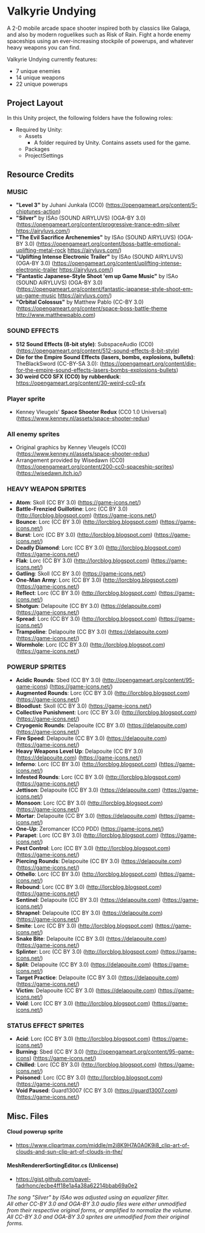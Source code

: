 # Valkyrie Undying
A 2-D mobile arcade space shooter inspired both by classics like Galaga, and also by modern roguelikes such as Risk of Rain. Fight a horde enemy spaceships using an ever-increasing stockpile of powerups, and whatever heavy weapons you can find.

Valkyrie Undying currently features:<br/>
- 7 unique enemies
- 14 unique weapons
- 22 unique powerups


## Project Layout

In this Unity project, the following folders have the following roles:

- Required by Unity:
	- Assets
		- A folder required by Unity.  Contains assets used for the game.
	- Packages
	- ProjectSettings

## Resource Credits

### MUSIC
- **"Level 3"** by Juhani Junkala (CC0) (https://opengameart.org/content/5-chiptunes-action)<br/>
- **"Silver"** by ISAo (SOUND AIRYLUVS) (OGA-BY 3.0) (https://opengameart.org/content/progressive-trance-edm-silver https://airyluvs.com/)<br/>
- **"The Evil Sacrifice Archenemies"** by ISAo (SOUND AIRYLUVS) (OGA-BY 3.0) (https://opengameart.org/content/boss-battle-emotional-uplifting-metal-rock https://airyluvs.com/)<br/>
- **"Uplifting Intense Electronic Trailer"** by ISAo (SOUND AIRYLUVS) (OGA-BY 3.0) (https://opengameart.org/content/uplifting-intense-electronic-trailer https://airyluvs.com/)<br/>
- **"Fantastic Japanese-Style Shoot 'em up Game Music"** by ISAo (SOUND AIRYLUVS) (OGA-BY 3.0) (https://opengameart.org/content/fantastic-japanese-style-shoot-em-up-game-music https://airyluvs.com/)<br/>
- **"Orbital Colossus"** by Matthew Pablo (CC-BY 3.0) (https://opengameart.org/content/space-boss-battle-theme http://www.matthewpablo.com)


### SOUND EFFECTS
- **512 Sound Effects (8-bit style)**: SubspaceAudio (CC0) (https://opengameart.org/content/512-sound-effects-8-bit-style)<br/>
- **Die for the Empire Sound Effects (lasers, bombs, explosions, bullets)**: TheBlackSword (CC-BY-SA 3.0): (https://opengameart.org/content/die-for-the-empire-sound-effects-lasers-bombs-explosions-bullets)<br/>
- **30 weird CC0 SFX (CC0) by rubberduck**: https://opengameart.org/content/30-weird-cc0-sfx


### Player sprite<br/>
- Kenney Vleugels' **Space Shooter Redux** (CC0 1.0 Universal) (https://www.kenney.nl/assets/space-shooter-redux)

### All enemy sprites
- Original graphics by Kenney Vleugels (CC0) (https://www.kenney.nl/assets/space-shooter-redux)<br/>
- Arrangement provided by Wisedawn (CC0) (https://opengameart.org/content/200-cc0-spaceship-sprites) (https://wisedawn.itch.io/)


### HEAVY WEAPON SPRITES
- **Atom**: Skoll (CC BY 3.0) (https://game-icons.net/)<br/>
- **Battle-Frenzied Guillotine**: Lorc (CC BY 3.0) (http://lorcblog.blogspot.com) (https://game-icons.net/)<br/>
- **Bounce**: Lorc (CC BY 3.0) (http://lorcblog.blogspot.com) (https://game-icons.net/)<br/>
- **Burst**: Lorc (CC BY 3.0) (http://lorcblog.blogspot.com) (https://game-icons.net/)<br/>
- **Deadly Diamond**: Lorc (CC BY 3.0) (http://lorcblog.blogspot.com) (https://game-icons.net/)<br/>
- **Flak**: Lorc (CC BY 3.0) (http://lorcblog.blogspot.com) (https://game-icons.net/)<br/>
- **Gatling**: Skoll (CC BY 3.0) (https://game-icons.net/)<br/>
- **One-Man Army**: Lorc (CC BY 3.0) (http://lorcblog.blogspot.com) (https://game-icons.net/)<br/>
- **Reflect**: Lorc (CC BY 3.0) (http://lorcblog.blogspot.com) (https://game-icons.net/)<br/>
- **Shotgun**: Delapouite (CC BY 3.0) (https://delapouite.com) (https://game-icons.net/)<br/>
- **Spread**: Lorc (CC BY 3.0) (http://lorcblog.blogspot.com) (https://game-icons.net/)<br/>
- **Trampoline**: Delapouite (CC BY 3.0) (https://delapouite.com) (https://game-icons.net/)<br/>
- **Wormhole**: Lorc (CC BY 3.0) (http://lorcblog.blogspot.com) (https://game-icons.net/)<br/>


### POWERUP SPRITES
- **Acidic Rounds**: Sbed (CC BY 3.0) (http://opengameart.org/content/95-game-icons) (https://game-icons.net/)<br/>
- **Augmented Rounds**: Lorc (CC BY 3.0) (http://lorcblog.blogspot.com) (https://game-icons.net/)<br/>
- **Bloodlust**: Skoll (CC BY 3.0) (https://game-icons.net/)<br/>
- **Collective Punishment**: Lorc (CC BY 3.0) (http://lorcblog.blogspot.com) (https://game-icons.net/)<br/>
- **Cryogenic Rounds**: Delapouite (CC BY 3.0) (https://delapouite.com) (https://game-icons.net/)<br/>
- **Fire Speed**: Delapouite (CC BY 3.0) (https://delapouite.com) (https://game-icons.net/)<br/>
- **Heavy Weapons Level Up**: Delapouite (CC BY 3.0) (https://delapouite.com) (https://game-icons.net/)<br/>
- **Inferno**: Lorc (CC BY 3.0) (http://lorcblog.blogspot.com) (https://game-icons.net/)<br/>
- **Infested Rounds**: Lorc (CC BY 3.0) (http://lorcblog.blogspot.com) (https://game-icons.net/)<br/>
- **Jettison**: Delapouite (CC BY 3.0) (https://delapouite.com) (https://game-icons.net/)<br/>
- **Monsoon**: Lorc (CC BY 3.0) (http://lorcblog.blogspot.com) (https://game-icons.net/)<br/>
- **Mortar**: Delapouite (CC BY 3.0) (https://delapouite.com) (https://game-icons.net/)<br/>
- **One-Up**: Zeromancer (CC0 PDD) (https://game-icons.net/)<br/>
- **Parapet**: Lorc (CC BY 3.0) (http://lorcblog.blogspot.com) (https://game-icons.net/)<br/>
- **Pest Control**: Lorc (CC BY 3.0) (http://lorcblog.blogspot.com) (https://game-icons.net/)<br/>
- **Piercing Rounds**: Delapouite (CC BY 3.0) (https://delapouite.com) (https://game-icons.net/)<br/>
- **Othello**: Lorc (CC BY 3.0) (http://lorcblog.blogspot.com) (https://game-icons.net/)<br/>
- **Rebound**: Lorc (CC BY 3.0) (http://lorcblog.blogspot.com) (https://game-icons.net/)<br/>
- **Sentinel**: Delapouite (CC BY 3.0) (https://delapouite.com) (https://game-icons.net/)<br/>
- **Shrapnel**: Delapouite (CC BY 3.0) (https://delapouite.com) (https://game-icons.net/)<br/>
- **Smite**: Lorc (CC BY 3.0) (http://lorcblog.blogspot.com) (https://game-icons.net/)<br/>
- **Snake Bite**: Delapouite (CC BY 3.0) (https://delapouite.com) (https://game-icons.net/)<br/>
- **Splinter**: Lorc (CC BY 3.0) (http://lorcblog.blogspot.com) (https://game-icons.net/)<br/>
- **Split**: Delapouite (CC BY 3.0) (https://delapouite.com) (https://game-icons.net/)<br/>
- **Target Practice**: Delapouite (CC BY 3.0) (https://delapouite.com) (https://game-icons.net/)<br/>
- **Victim**: Delapouite (CC BY 3.0) (https://delapouite.com) (https://game-icons.net/)<br/>
- **Void**: Lorc (CC BY 3.0) (http://lorcblog.blogspot.com) (https://game-icons.net/)<br/>


### STATUS EFFECT SPRITES
- **Acid**: Lorc (CC BY 3.0) (http://lorcblog.blogspot.com) (https://game-icons.net/)<br/>
- **Burning**: Sbed (CC BY 3.0) (http://opengameart.org/content/95-game-icons) (https://game-icons.net/)<br/>
- **Chilled**: Lorc (CC BY 3.0) (http://lorcblog.blogspot.com) (https://game-icons.net/)<br/>
- **Poisoned**: Lorc (CC BY 3.0) (http://lorcblog.blogspot.com) (https://game-icons.net/)<br/>
- **Void Paused**: Guard13007 (CC BY 3.0) (https://guard13007.com) (https://game-icons.net/)<br/>


## Misc. Files
#### Cloud powerup sprite
- https://www.clipartmax.com/middle/m2i8K9H7A0A0K9i8_clip-art-of-clouds-and-sun-clip-art-of-clouds-in-the/

#### MeshRendererSortingEditor.cs (Unlicense)<br/>
- https://gist.github.com/pavel-fadrhonc/ecbe4ff18e1a4a38a62214bbab69a0e2

*The song "Silver" by ISAo was adjusted using an equalizer filter.*<br/>
*All other CC-BY 3.0 and OGA-BY 3.0 audio files were either unmodified from their respective original forms, or amplified to normalize the volume.*<br/>
*All CC-BY 3.0 and OGA-BY 3.0 sprites are unmodified from their original forms.*<br/>
